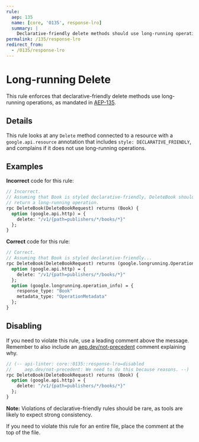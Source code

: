 ```yaml
---
rule:
  aep: 135
  name: [core, '0135', response-lro]
  summary: |
    Declarative-friendly delete methods should use long-running operations.
permalink: /135/response-lro
redirect_from:
  - /0135/response-lro
---
```


# Long-running Delete

This rule enforces that declarative-friendly delete methods use long-running
operations, as mandated in [AEP-135][].

## Details

This rule looks at any `Delete` method connected to a resource with a
`google.api.resource` annotation that includes `style: DECLARATIVE_FRIENDLY`,
and complains if it does not use long-running operations.

## Examples

**Incorrect** code for this rule:

```proto
// Incorrect.
// Assuming that Book is styled declarative-friendly, DeleteBook should
// return a long-running operation.
rpc DeleteBook(DeleteBookRequest) returns (Book) {
  option (google.api.http) = {
    delete: "/v1/{path=publishers/*/books/*}"
  };
}
```

**Correct** code for this rule:

```proto
// Correct.
// Assuming that Book is styled declarative-friendly...
rpc DeleteBook(DeleteBookRequest) returns (google.longrunning.Operation) {
  option (google.api.http) = {
    delete: "/v1/{path=publishers/*/books/*}"
  };
  option (google.longrunning.operation_info) = {
    response_type: "Book"
    metadata_type: "OperationMetadata"
  };
}
```

## Disabling

If you need to violate this rule, use a leading comment above the message.
Remember to also include an [aep.dev/not-precedent][] comment explaining why.

```proto
// (-- api-linter: core::0135::response-lro=disabled
//     aep.dev/not-precedent: We need to do this because reasons. --)
rpc DeleteBook(DeleteBookRequest) returns (Book) {
  option (google.api.http) = {
    delete: "/v1/{path=publishers/*/books/*}"
  };
}
```

**Note:** Violations of declarative-friendly rules should be rare, as tools are
likely to expect strong consistency.

If you need to violate this rule for an entire file, place the comment at the
top of the file.

[aep-135]: https://aep.dev/135
[aep.dev/not-precedent]: https://aep.dev/not-precedent
